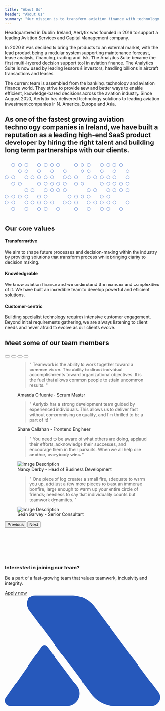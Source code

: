 ```yaml
---
title: "About Us"
header: "About Us"
summary: "Our mission is to transform aviation finance with technology and analytics."
---
```


<article class="pt-5 pb-5 mb-5">
    <div class="container">
        <div class="col-sm-6 col-lg-8 m-auto">
            <p>Headquartered in Dublin, Ireland, Aerlytix was founded in 2016 to support a leading Aviation Services and Capital Management company.</p>
            <p>In 2020 it was decided to bring the products to an external market, with the lead product being a modular system supporting maintenance forecast, lease analysis, financing, trading and risk. The Analytics Suite became the first multi-layered decision support tool in aviation finance. The Analytics Suite is now used by leading lessors & investors, handling billions in aircraft transactions and leases.</p>
            <p>The current team is assembled from the banking, technology and aviation finance world. They strive to provide new and better ways to enable efficient, knowledge-based decisions across the aviation industry. Since August 2020, Aerlytix has delivered technology solutions to leading aviation investment companies in N. America, Europe and Asia.</p>
        </div>
    </div>
</article>

<article class="about-us__inception bg-dark-blue text-white">
    <div class="container">
            <h2>As one of the fastest growing aviation technology companies in Ireland, we have built a reputation as a leading high-end SaaS product developer by hiring the right talent and building long term partnerships with our clients.</h2>
    </div>
    <svg class="about-us__inception--graph-1" width="200" height="180" viewBox="0 0 467 362" fill="none" xmlns="http://www.w3.org/2000/svg">
<circle cx="13" cy="109" r="12" stroke="#2B5DC1" stroke-width="2"/><circle cx="13" cy="253" r="12" stroke="#2B5DC1" stroke-width="2"/><circle cx="13" cy="301" r="12" stroke="#2B5DC1" stroke-width="2"/><circle cx="62" cy="13" r="12" stroke="#2B5DC1" stroke-width="2"/><circle cx="62" cy="109" r="12" stroke="#2B5DC1" stroke-width="2"/><circle cx="62" cy="157" r="12" stroke="#2B5DC1" stroke-width="2"/><circle cx="62" cy="253" r="12" stroke="#2B5DC1" stroke-width="2"/><circle cx="62" cy="301" r="12" stroke="#2B5DC1" stroke-width="2"/><circle cx="62" cy="349" r="12" stroke="#2B5DC1" stroke-width="2"/><circle cx="111" cy="13" r="12" stroke="#2B5DC1" stroke-width="2"/><circle cx="111" cy="61" r="12" stroke="#2B5DC1" stroke-width="2"/><circle cx="111" cy="157" r="12" stroke="#2B5DC1" stroke-width="2"/><circle cx="111" cy="253" r="12" stroke="#2B5DC1" stroke-width="2"/><circle cx="160" cy="13" r="12" stroke="#2B5DC1" stroke-width="2"/>
<circle cx="160" cy="61" r="12" stroke="#2B5DC1" stroke-width="2"/><circle cx="160" cy="109" r="12" stroke="#2B5DC1" stroke-width="2"/><circle cx="160" cy="205" r="12" stroke="#2B5DC1" stroke-width="2"/><circle cx="160" cy="253" r="12" stroke="#2B5DC1" stroke-width="2"/><circle cx="160" cy="301" r="12" stroke="#2B5DC1" stroke-width="2"/><circle cx="160" cy="349" r="12" stroke="#2B5DC1" stroke-width="2"/><circle cx="209" cy="109" r="12" stroke="#2B5DC1" stroke-width="2"/><circle cx="209" cy="205" r="12" stroke="#2B5DC1" stroke-width="2"/><circle cx="209" cy="301" r="12" stroke="#2B5DC1" stroke-width="2"/><circle cx="258" cy="13" r="12" stroke="#2B5DC1" stroke-width="2"/><circle cx="258" cy="61" r="12" stroke="#2B5DC1" stroke-width="2"/><circle cx="258" cy="109" r="12" stroke="#2B5DC1" stroke-width="2"/><circle cx="258" cy="157" r="12" stroke="#2B5DC1" stroke-width="2"/><circle cx="258" cy="253" r="12" stroke="#2B5DC1" stroke-width="2"/><circle cx="258" cy="301" r="12" stroke="#2B5DC1" stroke-width="2"/><circle cx="258" cy="349" r="12" stroke="#2B5DC1" stroke-width="2"/><circle cx="307" cy="13" r="12" stroke="#2B5DC1" stroke-width="2"/><circle cx="307" cy="109" r="12" stroke="#2B5DC1" stroke-width="2"/><circle cx="307" cy="157" r="12" stroke="#2B5DC1" stroke-width="2"/><circle cx="307" cy="205" r="12" stroke="#2B5DC1" stroke-width="2"/><circle cx="307" cy="253" r="12" stroke="#2B5DC1" stroke-width="2"/><circle cx="307" cy="301" r="12" stroke="#2B5DC1" stroke-width="2"/><circle cx="307" cy="349" r="12" stroke="#2B5DC1" stroke-width="2"/><circle cx="356" cy="13" r="12" stroke="#2B5DC1" stroke-width="2"/><circle cx="356" cy="61" r="12" stroke="#2B5DC1" stroke-width="2"/><circle cx="356" cy="109" r="12" stroke="#2B5DC1" stroke-width="2"/><circle cx="356" cy="157" r="12" stroke="#2B5DC1" stroke-width="2"/><circle cx="356" cy="205" r="12" stroke="#2B5DC1" stroke-width="2"/>
<circle cx="356" cy="301" r="12" stroke="#2B5DC1" stroke-width="2"/><circle cx="405" cy="13" r="12" stroke="#2B5DC1" stroke-width="2"/><circle cx="405" cy="157" r="12" stroke="#2B5DC1" stroke-width="2"/><circle cx="405" cy="205" r="12" stroke="#2B5DC1" stroke-width="2"/><circle cx="405" cy="349" r="12" stroke="#2B5DC1" stroke-width="2"/><circle cx="454" cy="61" r="12" stroke="#2B5DC1" stroke-width="2"/><circle cx="454" cy="109" r="12" stroke="#2B5DC1" stroke-width="2"/>
<circle cx="454" cy="157" r="12" stroke="#2B5DC1" stroke-width="2"/><circle cx="454" cy="205" r="12" stroke="#2B5DC1" stroke-width="2"/><circle cx="454" cy="301" r="12" stroke="#2B5DC1" stroke-width="2"/>
</svg>
 <svg class="about-us__inception--graph-2" width="200" height="180" viewBox="0 0 467 362" fill="none" xmlns="http://www.w3.org/2000/svg">
<circle cx="13" cy="109" r="12" stroke="#2B5DC1" stroke-width="2"/><circle cx="13" cy="253" r="12" stroke="#2B5DC1" stroke-width="2"/><circle cx="13" cy="301" r="12" stroke="#2B5DC1" stroke-width="2"/><circle cx="62" cy="13" r="12" stroke="#2B5DC1" stroke-width="2"/><circle cx="62" cy="109" r="12" stroke="#2B5DC1" stroke-width="2"/><circle cx="62" cy="157" r="12" stroke="#2B5DC1" stroke-width="2"/><circle cx="62" cy="253" r="12" stroke="#2B5DC1" stroke-width="2"/><circle cx="62" cy="301" r="12" stroke="#2B5DC1" stroke-width="2"/><circle cx="62" cy="349" r="12" stroke="#2B5DC1" stroke-width="2"/><circle cx="111" cy="13" r="12" stroke="#2B5DC1" stroke-width="2"/><circle cx="111" cy="61" r="12" stroke="#2B5DC1" stroke-width="2"/><circle cx="111" cy="157" r="12" stroke="#2B5DC1" stroke-width="2"/><circle cx="111" cy="253" r="12" stroke="#2B5DC1" stroke-width="2"/><circle cx="160" cy="13" r="12" stroke="#2B5DC1" stroke-width="2"/>
<circle cx="160" cy="61" r="12" stroke="#2B5DC1" stroke-width="2"/><circle cx="160" cy="109" r="12" stroke="#2B5DC1" stroke-width="2"/><circle cx="160" cy="205" r="12" stroke="#2B5DC1" stroke-width="2"/><circle cx="160" cy="253" r="12" stroke="#2B5DC1" stroke-width="2"/><circle cx="160" cy="301" r="12" stroke="#2B5DC1" stroke-width="2"/><circle cx="160" cy="349" r="12" stroke="#2B5DC1" stroke-width="2"/><circle cx="209" cy="109" r="12" stroke="#2B5DC1" stroke-width="2"/><circle cx="209" cy="205" r="12" stroke="#2B5DC1" stroke-width="2"/><circle cx="209" cy="301" r="12" stroke="#2B5DC1" stroke-width="2"/><circle cx="258" cy="13" r="12" stroke="#2B5DC1" stroke-width="2"/><circle cx="258" cy="61" r="12" stroke="#2B5DC1" stroke-width="2"/><circle cx="258" cy="109" r="12" stroke="#2B5DC1" stroke-width="2"/><circle cx="258" cy="157" r="12" stroke="#2B5DC1" stroke-width="2"/><circle cx="258" cy="253" r="12" stroke="#2B5DC1" stroke-width="2"/><circle cx="258" cy="301" r="12" stroke="#2B5DC1" stroke-width="2"/><circle cx="258" cy="349" r="12" stroke="#2B5DC1" stroke-width="2"/><circle cx="307" cy="13" r="12" stroke="#2B5DC1" stroke-width="2"/><circle cx="307" cy="109" r="12" stroke="#2B5DC1" stroke-width="2"/><circle cx="307" cy="157" r="12" stroke="#2B5DC1" stroke-width="2"/><circle cx="307" cy="205" r="12" stroke="#2B5DC1" stroke-width="2"/><circle cx="307" cy="253" r="12" stroke="#2B5DC1" stroke-width="2"/><circle cx="307" cy="301" r="12" stroke="#2B5DC1" stroke-width="2"/><circle cx="307" cy="349" r="12" stroke="#2B5DC1" stroke-width="2"/><circle cx="356" cy="13" r="12" stroke="#2B5DC1" stroke-width="2"/><circle cx="356" cy="61" r="12" stroke="#2B5DC1" stroke-width="2"/><circle cx="356" cy="109" r="12" stroke="#2B5DC1" stroke-width="2"/><circle cx="356" cy="157" r="12" stroke="#2B5DC1" stroke-width="2"/><circle cx="356" cy="205" r="12" stroke="#2B5DC1" stroke-width="2"/>
<circle cx="356" cy="301" r="12" stroke="#2B5DC1" stroke-width="2"/><circle cx="405" cy="13" r="12" stroke="#2B5DC1" stroke-width="2"/><circle cx="405" cy="157" r="12" stroke="#2B5DC1" stroke-width="2"/><circle cx="405" cy="205" r="12" stroke="#2B5DC1" stroke-width="2"/><circle cx="405" cy="349" r="12" stroke="#2B5DC1" stroke-width="2"/><circle cx="454" cy="61" r="12" stroke="#2B5DC1" stroke-width="2"/><circle cx="454" cy="109" r="12" stroke="#2B5DC1" stroke-width="2"/>
<circle cx="454" cy="157" r="12" stroke="#2B5DC1" stroke-width="2"/><circle cx="454" cy="205" r="12" stroke="#2B5DC1" stroke-width="2"/><circle cx="454" cy="301" r="12" stroke="#2B5DC1" stroke-width="2"/>
</svg>
</article>

<article class="my-5 py-5">
<div class="container">

<h2>Our core values</h2>
<div class="row mt-5">
      <div class="col-lg-4">
        <h4>Transformative</h4>
        <p>We aim to shape future processes and decision-making within the industry by providing solutions that transform process while bringing clarity to decision making.</p>
      </div>
      <div class="col-lg-4">
        <h4>Knowledgeable</h4>
        <p>We know aviation finance and we understand the nuances and complexities of it. We have built an incredible team to develop powerful and efficient solutions.</p>
      </div>
      <div class="col-lg-4">
        <h4>Customer-centric</h4>
        <p>Building specialist technology requires intensive customer engagement. Beyond initial requirements gathering, we are always listening to client needs and never afraid to evolve as our clients evolve.</p>
      </div>
    </div>
</div>
</article>

<article class="team__quotes my-5 py-5 bg-light">
<div class="container" style="padding-bottom:6rem">
<div class="intro pb-5 pt-5 col-8">
    <h2 class="h1">Meet some of our team members</h2>
</div>
<div id="carouselExampleDark" class="carousel carousel-team carousel-dark slide mt-5" data-bs-ride="carousel">
  <div class="carousel-indicators">
    <button type="button" data-bs-target="#carouselExampleDark" data-bs-slide-to="0" class="active" aria-current="true" aria-label="Slide 1"></button>
    <button type="button" data-bs-target="#carouselExampleDark" data-bs-slide-to="1" aria-label="Slide 2"></button>
    <button type="button" data-bs-target="#carouselExampleDark" data-bs-slide-to="2" aria-label="Slide 3"></button>
    <button type="button" data-bs-target="#carouselExampleDark" data-bs-slide-to="3" aria-label="Slide 4"></button>
  </div>
  <div class="carousel-inner">
    <div class="carousel-item active" data-bs-interval="10000">
      <div class="row align-items-md-center">
        <div class="col-md-12">
          <!-- Blockquote -->
          <figure class="pe-md-7">
            <blockquote class="display-6">" Teamwork is the ability to work together toward a common vision. The ability to direct individual accomplishments toward organizational objectives. It is the fuel that allows common people to attain uncommon results. "</blockquote>
            <figcaption class="blockquote-footer">
              <div class="d-flex align-items-center">
                <div class="flex-grow-1 ms-3 ms-md-0">
                  Amanda Cifuente
                  <span class="blockquote-footer-source"> - Scrum Master</span>
                </div>
              </div>
            </figcaption>
          </figure>
        </div>
      </div> <!-- end of row  -->
    </div>
    <div class="carousel-item" data-bs-interval="2000">
      <div class="row align-items-md-center">
        <div class="col-md-12">
          <!-- Blockquote -->
          <figure class="pe-md-7">
            <blockquote class="display-6">" Aerlytix has a strong development team guided by experienced individuals. This allows us to deliver fast without compromising on quality, and I'm thrilled to be a part of it! "</blockquote>
            <figcaption class="blockquote-footer">
              <div class="d-flex align-items-center">
                <div class="flex-grow-1 ms-3 ms-md-0">
                  Shane Callahan
                  <span class="blockquote-footer-source"> - Frontend Engineer</span>
                </div>
              </div>
            </figcaption>
          </figure>
        </div>
      </div> <!-- end of row  -->
    </div>
    <div class="carousel-item">
      <div class="row align-items-md-center">
        <div class="col-md-12">
          <figure class="pe-md-7">
            <blockquote class="display-6">" You need to be aware of what others are doing, applaud their efforts, acknowledge their successes, and encourage them in their pursuits. When we all help one another, everybody wins. "</blockquote>
            <figcaption class="blockquote-footer">
              <div class="d-flex align-items-center">
                <div class="flex-shrink-0 d-md-none">
                  <img class="avatar avatar-circle" src="./assets/img/160x160/img4.jpg" alt="Image Description">
                </div>
                <div class="flex-grow-1 ms-3 ms-md-0">
                  Nancy Derby
                  <span class="blockquote-footer-source"> - Head of Business Development</span>
                </div>
              </div>
            </figcaption>
          </figure>
        </div>
      </div> <!-- end of row  -->
    </div>
    <div class="carousel-item">
      <div class="row align-items-md-center">
        <div class="col-md-12">
          <figure class="pe-md-7">
            <blockquote class="display-6">" One piece of log creates a small fire, adequate to warm you up, add just a few more pieces to blast an immense bonfire, large enough to warm up your entire circle of friends; needless to say that individuality counts but teamwork dynamites. "</blockquote>
            <figcaption class="blockquote-footer">
              <div class="d-flex align-items-center">
                <div class="flex-shrink-0 d-md-none">
                  <img class="avatar avatar-circle" src="./assets/img/160x160/img4.jpg" alt="Image Description">
                </div>
                <div class="flex-grow-1 ms-3 ms-md-0">
                  Seán Garvey
                  <span class="blockquote-footer-source"> - Senior Consultant</span>
                </div>
              </div>
            </figcaption>
          </figure>
        </div>
      </div> <!-- end of row  -->
    </div>
  </div>
  <button class="carousel-control-prev" type="button" data-bs-target="#carouselExampleDark" data-bs-slide="prev">
    <span class="carousel-control-prev-icon" aria-hidden="true"></span>
    <span class="visually-hidden">Previous</span>
  </button>
  <button class="carousel-control-next" type="button" data-bs-target="#carouselExampleDark" data-bs-slide="next">
    <span class="carousel-control-next-icon" aria-hidden="true"></span>
    <span class="visually-hidden">Next</span>
  </button>
</div>

</div>
</article>

<article>
      <div class="container careers-panel">
        <div class="row align-items-center">
          <div class="col-12 col-md">
            <!-- Heading -->
            <h3 class="fw-bold mb-1">
              Interested in joining our team?
            </h3>
            <!-- Text -->
            <p class="fs-lg mb-5 mb-md-0">
              Be a part of a fast-growing team that values teamwork, inclusivity and integrity.
            </p>
          </div>
          <div class="col-12 col-md-auto">
            <!-- Button -->
            <a href="https://www.linkedin.com/company/aerlytix/jobs/" class="btn btn-light btn-lg">
              Apply now
            </a>
          </div>
          <svg class="careers-panel__logo-background" width="636" height="454" viewBox="0 0 636 454" fill="none" xmlns="http://www.w3.org/2000/svg">
<path d="M95.2952 55.7287C78.1917 32.6834 94.6508 0 123.36 0H273.176C311.108 0 346.799 17.9539 369.398 48.4027L629.059 398.271C646.163 421.316 629.704 454 600.995 454H451.178C413.246 454 377.555 436.046 354.957 405.597L95.2952 55.7287Z" fill="#2658BB"/>
<path d="M149.446 210.958C155.061 202.891 166.925 202.688 172.813 210.557L294.611 373.333C319.5 406.595 295.766 454 254.226 454H21.6551C4.19154 454 -6.06437 434.363 3.91309 420.03L149.446 210.958Z" fill="#2658BB"/>
</svg>
        </div> <!-- / .row -->
      </div> <!-- / .container -->
    </article>
